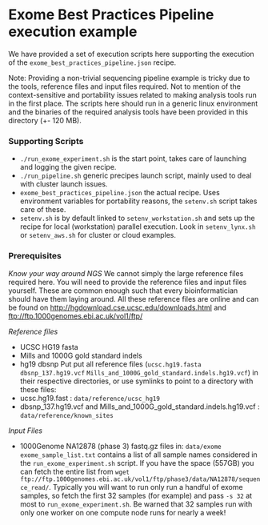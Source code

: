 # Exome Best Practices Pipeline execution example

We have provided a set of execution scripts here supporting the execution of the `exome_best_practices_pipeline.json` recipe. 

Note: Providing a non-trivial sequencing pipeline example is tricky due to the tools, reference files and input files required. Not to mention of the context-sensitive and portability issues related to making analysis tools run in the first place. The scripts here should run in a generic linux environment and the binaries of the required analysis tools have been provided in this directory (+- 120 MB). 

### Supporting Scripts
  - `./run_exome_experiment.sh` is the start point, takes care of launching and logging the given recipe.
  - `./run_pipeline.sh` generic precipes launch script, mainly used to deal with cluster launch issues.
  - `exome_best_practices_pipeline.json` the actual recipe. Uses environment variables for portability reasons, the `setenv.sh` script takes care of these.
  - `setenv.sh` is by default linked to `setenv_workstation.sh` and sets up the recipe for local (workstation) parallel execution. Look in `setenv_lynx.sh` or `setenv_aws.sh` for cluster or cloud examples.

### Prerequisites

*Know your way around NGS*
We cannot simply the large reference files required here. You will need to provide the reference files and input files yourself. These are common enough such that every bioinformatician should have them laying around. All these reference files are online and can be found on http://hgdownload.cse.ucsc.edu/downloads.html and ftp://ftp.1000genomes.ebi.ac.uk/vol1/ftp/
  
*Reference files*
  - UCSC HG19 fasta
  - Mills and 1000G gold standard indels
  - hg19 dbsnp
Put put all reference files (`ucsc.hg19.fasta` `dbsnp_137.hg19.vcf` `Mills_and_1000G_gold_standard.indels.hg19.vcf`) in their respective directories, or use symlinks to point to a directory with these files:
  - ucsc.hg19.fast :  `data/reference/ucsc_hg19`
  - dbsnp_137.hg19.vcf and Mills_and_1000G_gold_standard.indels.hg19.vcf  :  `data/reference/known_sites` 
  
*Input Files*
  - 1000Genome NA12878 (phase 3) fastq.gz files in: `data/exome`
`exome_sample_list.txt` contains a list of all sample names considered in the `run_exome_experiment.sh` script. If you have the space (557GB) you can fetch the entire list from `wget ftp://ftp.1000genomes.ebi.ac.uk/vol1/ftp/phase3/data/NA12878/sequence_read/`. Typically you will want to run only run a handful of exome samples, so fetch the first 32 samples (for example) and pass `-s 32` at most to `run_exome_experiment.sh`. 
Be warned that 32 samples run with only one worker on one compute node runs for nearly a week!

